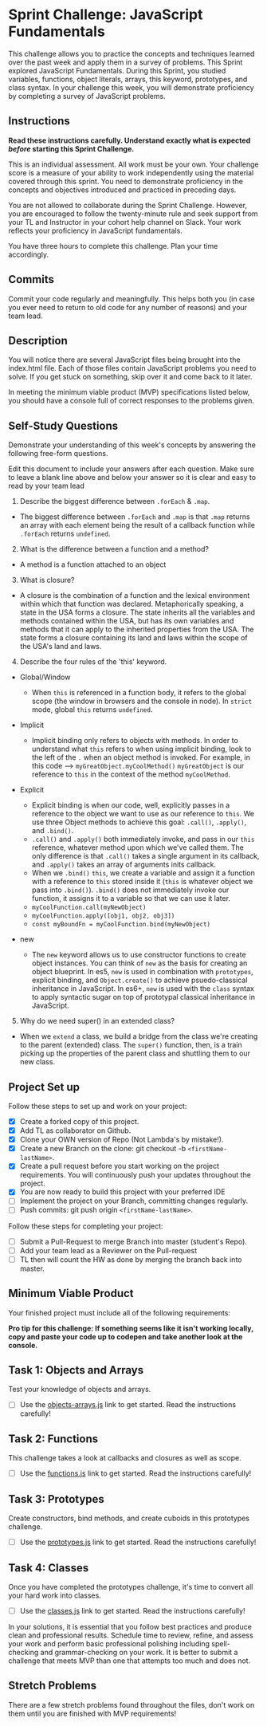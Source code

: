 # Sprint Challenge: JavaScript Fundamentals

This challenge allows you to practice the concepts and techniques learned over the past week and apply them in a survey of problems. This Sprint explored JavaScript Fundamentals. During this Sprint, you studied variables, functions, object literals, arrays, this keyword, prototypes, and class syntax. In your challenge this week, you will demonstrate proficiency by completing a survey of JavaScript problems.

## Instructions

**Read these instructions carefully. Understand exactly what is expected _before_ starting this Sprint Challenge.**

This is an individual assessment. All work must be your own. Your challenge score is a measure of your ability to work independently using the material covered through this sprint. You need to demonstrate proficiency in the concepts and objectives introduced and practiced in preceding days.

You are not allowed to collaborate during the Sprint Challenge. However, you are encouraged to follow the twenty-minute rule and seek support from your TL and Instructor in your cohort help channel on Slack. Your work reflects your proficiency in JavaScript fundamentals.

You have three hours to complete this challenge. Plan your time accordingly.

## Commits

Commit your code regularly and meaningfully. This helps both you (in case you ever need to return to old code for any number of reasons) and your team lead.

## Description

You will notice there are several JavaScript files being brought into the index.html file. Each of those files contain JavaScript problems you need to solve. If you get stuck on something, skip over it and come back to it later.

In meeting the minimum viable product (MVP) specifications listed below, you should have a console full of correct responses to the problems given.

## Self-Study Questions

Demonstrate your understanding of this week's concepts by answering the following free-form questions.

Edit this document to include your answers after each question. Make sure to leave a blank line above and below your answer so it is clear and easy to read by your team lead

1. Describe the biggest difference between `.forEach` & `.map`.

- The biggest difference between `.forEach` and `.map` is that `.map` returns an array with each element being the result of a callback function while `.forEach` returns `undefined`.

2. What is the difference between a function and a method?

- A method is a function attached to an object

3. What is closure?

- A closure is the combination of a function and the lexical environment within which that function was declared. Metaphorically speaking, a state in the USA forms a closure. The state inherits all the variables and methods contained within the USA, but has its own variables and methods that it can apply to the inherited properties from the USA. The state forms a closure containing its land and laws within the scope of the USA's land and laws.

4. Describe the four rules of the 'this' keyword.

- Global/Window

  - When `this` is referenced in a function body, it refers to the global scope (the window in browsers and the console in node). In `strict` mode, global `this` returns `undefined`.

- Implicit
  - Implicit binding only refers to objects with methods. In order to understand what `this` refers to when using implicit binding, look to the left of the `.` when an object method is invoked. For example, in this code --> `myGreatObject.myCoolMethod()` `myGreatObject` is our reference to `this` in the context of the method `myCoolMethod`.
- Explicit
  - Explicit binding is when our code, well, explicitly passes in a reference to the object we want to use as our reference to `this`. We use three Object methods to achieve this goal: `.call()`, `.apply()`, and `.bind()`.
  - `.call()` and `.apply()` both immediately invoke, and pass in our `this` reference, whatever method upon which we've called them. The only difference is that `.call()` takes a single argument in its callback, and `.apply()` takes an array of arguments inits callback.
  - When we `.bind()` `this`, we create a variable and assign it a function with a reference to `this` stored inside it (`this` is whatever object we pass into `.bind()`). `.bind()` does not immediately invoke our function, it assigns it to a variable so that we can use it later.
  - `myCoolFunction.call(myNewObject)`
  - `myCoolFunction.apply([obj1, obj2, obj3])`
  - `const myBoundFn = myCoolFunction.bind(myNewObject)`
- new
  - The `new` keyword allows us to use constructor functions to create object instances. You can think of `new` as the basis for creating an object blueprint. In es5, `new` is used in combination with `prototypes`, explicit binding, and `Object.create()` to achieve psuedo-classical inheritance in JavaScript. In es6+, `new` is used with the `class` syntax to apply syntactic sugar on top of prototypal classical inheritance in JavaScript.

5. Why do we need super() in an extended class?

- When we `extend` a class, we build a bridge from the class we're creating to the parent (extended) class. The `super()` function, then, is a train picking up the properties of the parent class and shuttling them to our new class.

## Project Set up

Follow these steps to set up and work on your project:

- [x] Create a forked copy of this project.
- [x] Add TL as collaborator on Github.
- [x] Clone your OWN version of Repo (Not Lambda's by mistake!).
- [x] Create a new Branch on the clone: git checkout -b `<firstName-lastName>`.
- [x] Create a pull request before you start working on the project requirements. You will continuously push your updates throughout the project.
- [x] You are now ready to build this project with your preferred IDE
- [ ] Implement the project on your Branch, committing changes regularly.
- [ ] Push commits: git push origin `<firstName-lastName>`.

Follow these steps for completing your project:

- [ ] Submit a Pull-Request to merge <firstName-lastName> Branch into master (student's Repo).
- [ ] Add your team lead as a Reviewer on the Pull-request
- [ ] TL then will count the HW as done by merging the branch back into master.

## Minimum Viable Product

Your finished project must include all of the following requirements:

**Pro tip for this challenge: If something seems like it isn't working locally, copy and paste your code up to codepen and take another look at the console.**

## Task 1: Objects and Arrays

Test your knowledge of objects and arrays.

- [ ] Use the [objects-arrays.js](challenges/objects-arrays.js) link to get started. Read the instructions carefully!

## Task 2: Functions

This challenge takes a look at callbacks and closures as well as scope.

- [ ] Use the [functions.js](challenges/functions.js) link to get started. Read the instructions carefully!

## Task 3: Prototypes

Create constructors, bind methods, and create cuboids in this prototypes challenge.

- [ ] Use the [prototypes.js](challenges/prototypes.js) link to get started. Read the instructions carefully!

## Task 4: Classes

Once you have completed the prototypes challenge, it's time to convert all your hard work into classes.

- [ ] Use the [classes.js](challenges/classes.js) link to get started. Read the instructions carefully!

In your solutions, it is essential that you follow best practices and produce clean and professional results. Schedule time to review, refine, and assess your work and perform basic professional polishing including spell-checking and grammar-checking on your work. It is better to submit a challenge that meets MVP than one that attempts too much and does not.

## Stretch Problems

There are a few stretch problems found throughout the files, don't work on them until you are finished with MVP requirements!

